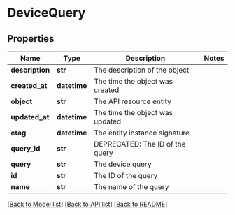 # DeviceQuery

## Properties
Name | Type | Description | Notes
------------ | ------------- | ------------- | -------------
**description** | **str** | The description of the object | 
**created_at** | **datetime** | The time the object was created | 
**object** | **str** | The API resource entity | 
**updated_at** | **datetime** | The time the object was updated | 
**etag** | **datetime** | The entity instance signature | 
**query_id** | **str** | DEPRECATED: The ID of the query | 
**query** | **str** | The device query | 
**id** | **str** | The ID of the query | 
**name** | **str** | The name of the query | 

[[Back to Model list]](../README.md#documentation-for-models) [[Back to API list]](../README.md#documentation-for-api-endpoints) [[Back to README]](../README.md)


